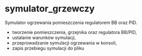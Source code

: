 # symulator_grzewczy
Symulator ogrzewania pomieszczenia regulatorem BB oraz PID.

- tworzenie pomieszczenia, grzejnika oraz regulatora BB/PID,
- ustalanie warunków symulacji,
- przeprowadzanie symulacji ogrzewania w konsoli,
- zapis przebiegu symulacji do pliku
